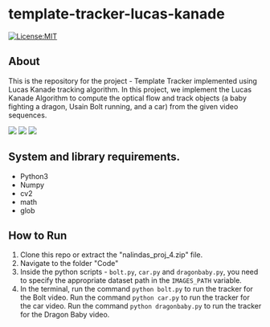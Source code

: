 # template-tracker-lucas-kanade
[![License:MIT](https://img.shields.io/badge/License-MIT-green.svg)](https://github.com/nalindas9/template-tracker-lucas-kanade/blob/master/LICENSE)

## About
This is the repository for the project - Template Tracker implemented using Lucas Kanade tracking algorithm. In this project, we implement the Lucas Kanade Algorithm to compute the optical flow and track objects (a baby fighting a dragon, Usain Bolt running, and a car) from the given video sequences.

<img src = "images/ezgif-2-48b253cac0c5.gif">
<img src = "images/ezgif-2-62d3077ed572.gif">
<img src = "images/ezgif-2-63d797569305.gif">

## System and library requirements.
 - Python3
 - Numpy
 - cv2
 - math
 - glob
 
## How to Run
1. Clone this repo or extract the "nalindas_proj_4.zip" file. <br>
2. Navigate to the folder "Code" <br>
3. Inside the python scripts - `bolt.py`, `car.py` and `dragonbaby.py`, you need to specify the appropriate dataset path in the `IMAGES_PATH` variable.
4. In the terminal, run the command `python bolt.py` to run the tracker for the Bolt video. Run the command `python car.py` to run the tracker for the car video. Run the command `python dragonbaby.py` to run the tracker for the Dragon Baby video.<br>

